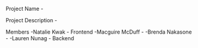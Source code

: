 Project Name - 

Project Description - 

Members
-Natalie Kwak - Frontend
-Macguire McDuff - 
-Brenda Nakasone - 
-Lauren Nunag - Backend